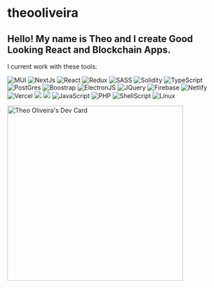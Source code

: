 # theooliveira
<h2>Hello! My name is Theo and I create Good Looking React and Blockchain Apps.</h2>

<p>I current work with these tools:</p>
<p>
<img alt="MUI"  src="https://img.shields.io/badge/MUI-%230081CB.svg?style=for-the-badge&logo=mui&logoColor=white">
<img alt="NextJs" src="https://img.shields.io/badge/Next-black?style=for-the-badge&logo=next.js&logoColor=white">
<img alt="React" src="https://img.shields.io/badge/react-%2320232a.svg?style=for-the-badge&logo=react&logoColor=%2361DAFB">
<img alt="Redux" src="https://img.shields.io/badge/redux-%23593d88.svg?style=for-the-badge&logo=redux&logoColor=white">
<img alt="SASS" src="https://img.shields.io/badge/SASS-hotpink.svg?style=for-the-badge&logo=SASS&logoColor=white">
<img alt="Solidity" src="https://img.shields.io/badge/Solidity-%23363636.svg?style=for-the-badge&logo=solidity&logoColor=white">
<img alt="TypeScript" src="https://img.shields.io/badge/typescript-%23007ACC.svg?style=for-the-badge&logo=typescript&logoColor=white">
<img alt="PostGres" src="https://img.shields.io/badge/postgres-%23316192.svg?style=for-the-badge&logo=postgresql&logoColor=white">
<img alt="Boostrap" src="https://img.shields.io/badge/bootstrap-%23563D7C.svg?style=for-the-badge&logo=bootstrap&logoColor=white">
<img alt="ElectronJS"  src="https://img.shields.io/badge/Electron-191970?style=for-the-badge&logo=Electron&logoColor=white">
<img src="https://img.shields.io/badge/jquery-%230769AD.svg?style=for-the-badge&logo=jquery&logoColor=white" alt="JQuery" >
<img alt="Firebase" src="https://img.shields.io/badge/firebase-%23039BE5.svg?style=for-the-badge&logo=firebase">
<img alt="Netlify" src="https://img.shields.io/badge/netlify-%23000000.svg?style=for-the-badge&logo=netlify&logoColor=#00C7B7">
<img alt="Vercel" src="https://img.shields.io/badge/vercel-%23000000.svg?style=for-the-badge&logo=vercel&logoColor=white"
<img alt="CSS3" src="https://img.shields.io/badge/css3-%231572B6.svg?style=for-the-badge&logo=css3&logoColor=white">
<img atl="GraphQL" src="https://img.shields.io/badge/-GraphQL-E10098?style=for-the-badge&logo=graphql&logoColor=white">
<img atl="HTML5" src="https://img.shields.io/badge/html5-%23E34F26.svg?style=for-the-badge&logo=html5&logoColor=white">
<img alt="JavaScript" src="https://img.shields.io/badge/javascript-%23323330.svg?style=for-the-badge&logo=javascript&logoColor=%23F7DF1E">
<img alt="PHP" src="https://img.shields.io/badge/php-%23777BB4.svg?style=for-the-badge&logo=php&logoColor=white">
<img alt="ShellScript" src="https://img.shields.io/badge/shell_script-%23121011.svg?style=for-the-badge&logo=gnu-bash&logoColor=white">
<img alt="Linux"  src="https://img.shields.io/badge/Linux-FCC624?style=for-the-badge&logo=linux&logoColor=black">
</p>
<a href="https://app.daily.dev/dorvo"><img src="https://api.daily.dev/devcards/5b208de5e4db48879c07bd75da46af79.png?r=77y" width="400" alt="Theo Oliveira's Dev Card"/></a>

